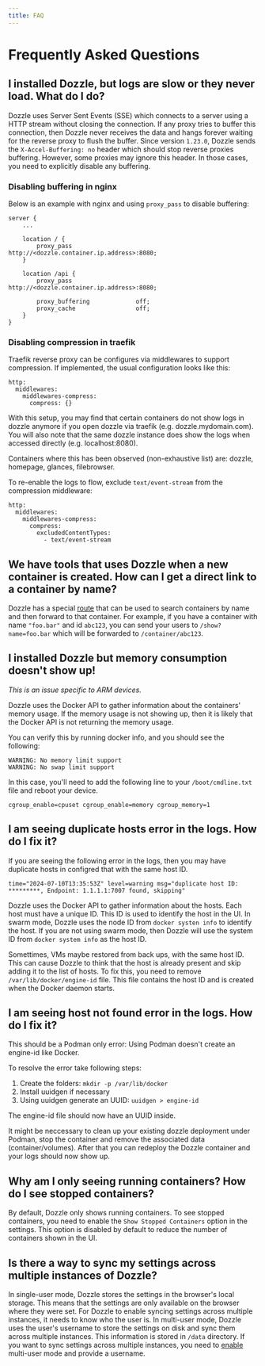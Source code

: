 ```yaml
---
title: FAQ
---
```


# Frequently Asked Questions

## I installed Dozzle, but logs are slow or they never load. What do I do?

Dozzle uses Server Sent Events (SSE) which connects to a server using a HTTP stream without closing the connection. If any proxy tries to buffer this connection, then Dozzle never receives the data and hangs forever waiting for the reverse proxy to flush the buffer. Since version `1.23.0`, Dozzle sends the `X-Accel-Buffering: no` header which should stop reverse proxies buffering. However, some proxies may ignore this header. In those cases, you need to explicitly disable any buffering.

### Disabling buffering in nginx

Below is an example with nginx and using `proxy_pass` to disable buffering:

```
server {
    ...

    location / {
        proxy_pass                  http://<dozzle.container.ip.address>:8080;
    }

    location /api {
        proxy_pass                  http://<dozzle.container.ip.address>:8080;

        proxy_buffering             off;
        proxy_cache                 off;
    }
}
```

### Disabling compression in traefik

Traefik reverse proxy can be configures via middlewares to support compression. If implemented, the usual configuration looks like this:

```
http:
  middlewares:
    middlewares-compress:
      compress: {}
```

With this setup, you may find that certain containers do not show logs in dozzle anymore if you open dozzle via traefik (e.g. dozzle.mydomain.com).
You will also note that the same dozzle instance does show the logs when accessed directly (e.g. localhost:8080).

Containers where this has been observed (non-exhaustive list) are: dozzle, homepage, glances, filebrowser.

To re-enable the logs to flow, exclude `text/event-stream` from the compression middleware:

```
http:
  middlewares:
    middlewares-compress:
      compress:
        excludedContentTypes:
          - text/event-stream
```

## We have tools that uses Dozzle when a new container is created. How can I get a direct link to a container by name?

Dozzle has a special [route](https://github.com/amir20/dozzle/blob/master/assets/pages/show.vue) that can be used to search containers by name and then forward to that container. For example, if you have a container with name `"foo.bar"` and id `abc123`, you can send your users to `/show?name=foo.bar` which will be forwarded to `/container/abc123`.

## I installed Dozzle but memory consumption doesn't show up!

_This is an issue specific to ARM devices._

Dozzle uses the Docker API to gather information about the containers' memory usage. If the memory usage is not showing up, then it is likely that the Docker API is not returning the memory usage.

You can verify this by running docker info, and you should see the following:

```
WARNING: No memory limit support
WARNING: No swap limit support
```

In this case, you'll need to add the following line to your `/boot/cmdline.txt` file and reboot your device.

```
cgroup_enable=cpuset cgroup_enable=memory cgroup_memory=1
```

## I am seeing duplicate hosts error in the logs. How do I fix it?

If you are seeing the following error in the logs, then you may have duplicate hosts in configred that with the same host ID.

```
time="2024-07-10T13:35:53Z" level=warning msg="duplicate host ID: *********, Endpoint: 1.1.1.1:7007 found, skipping"
```

Dozzle uses the Docker API to gather information about the hosts. Each host must have a unique ID. This ID is used to identify the host in the UI. In swarm mode, Dozzle uses the node ID from `docker systen info` to identify the host. If you are not using swarm mode, then Dozzle will use the system ID from `docker system info` as the host ID.

Somettimes, VMs maybe restored from back ups, with the same host ID. This can cause Dozzle to think that the host is already present and skip adding it to the list of hosts. To fix this, you need to remove `/var/lib/docker/engine-id` file. This file contains the host ID and is created when the Docker daemon starts.

## I am seeing host not found error in the logs. How do I fix it?

This should be a Podman only error: Using Podman doesn't create an engine-id like Docker.

To resolve the error take following steps:

1. Create the folders:  ```mkdir -p /var/lib/docker```
2. Install uuidgen if necessary
3. Using uuidgen generate an UUID: ```uuidgen > engine-id```

The engine-id file should now have an UUID inside.

It might be neccessary to clean up your existing dozzle deployment under Podman, stop the container and remove the associated data (container/volumes). After that you can redeploy the Dozzle container and your logs should now show up.

## Why am I only seeing running containers? How do I see stopped containers?

By default, Dozzle only shows running containers. To see stopped containers, you need to enable the `Show Stopped Containers` option in the settings. This option is disabled by default to reduce the number of containers shown in the UI.

## Is there a way to sync my settings across multiple instances of Dozzle?

In single-user mode, Dozzle stores the settings in the browser's local storage. This means that the settings are only available on the browser where they were set. For Dozzle to enable syncing settings across multiple instances, it needs to know who the user is. In multi-user mode, Dozzle uses the user's username to store the settings on disk and sync them across multiple instances. This information is stored in `/data` directory. If you want to sync settings across multiple instances, you need to [enable](/guide/authentication) multi-user mode and provide a username.
